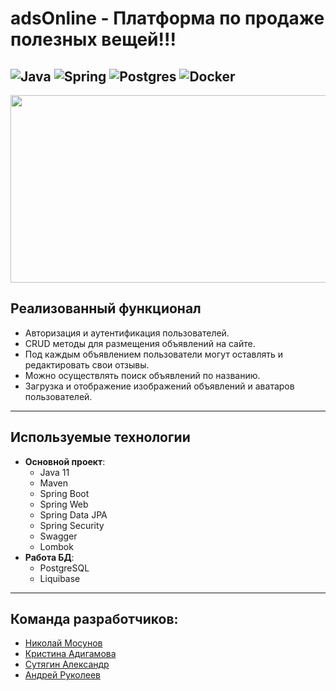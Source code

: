 # adsOnline - Платформа по продаже полезных вещей!!!

![Java](https://img.shields.io/badge/java-%23ED8B00.svg?style=for-the-badge&logo=openjdk&logoColor=white) ![Spring](https://img.shields.io/badge/spring-%236DB33F.svg?style=for-the-badge&logo=spring&logoColor=white) ![Postgres](https://img.shields.io/badge/postgres-%23316192.svg?style=for-the-badge&logo=postgresql&logoColor=white) ![Docker](https://img.shields.io/badge/docker-%230db7ed.svg?style=for-the-badge&logo=docker&logoColor=white)
---
<div id="header" align="center">
  <img src="https://media.giphy.com/media/v1.Y2lkPTc5MGI3NjExdGF5bTM2bmg0cnlnMmhsbDkwb2Jiam83OTh4ZnZyY3V2YjA0OW1nayZlcD12MV9pbnRlcm5hbF9naWZfYnlfaWQmY3Q9Zw/PP3ZHYhgoHIXI4Xzp5/giphy.gif" height="300" width="1500"/>
</div>

## Реализованный функционал

* Авторизация и аутентификация пользователей.
* CRUD методы для размещения объявлений на сайте.
* Под каждым объявлением пользователи могут оставлять и редактировать свои отзывы.
* Можно осуществлять поиск объявлений по названию.
* Загрузка и отображение изображений объявлений и аватаров пользователей.

---

## Используемые технологии 

* **Основной проект**:
    - Java 11
    - Maven
    - Spring Boot
    - Spring Web
    - Spring Data JPA
    - Spring Security
    - Swagger
    - Lombok
* **Работа БД**:
    - PostgreSQL
    - Liquibase
---

## Команда разработчиков: <br>
- [Николай Мосунов](https://github.com/nikinikim)<br>
- [Кристина Адигамова](https://github.com/krestela)<br>
- [Сутягин Александр](https://github.com/foxUK2007)<br>
- [Андрей Руколеев](https://github.com/Andreyruk)<br>
